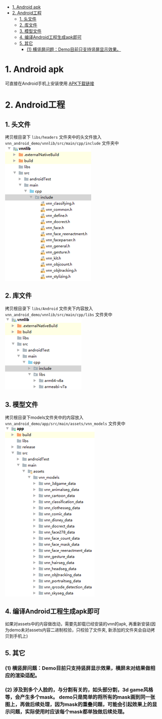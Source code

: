 - [1. Android apk](#1-android-apk)
- [2. Android工程](#2-android工程)
  - [1. 头文件](#1-头文件)
  - [2. 库文件](#2-库文件)
  - [3. 模型文件](#3-模型文件)
  - [4. 编译Android工程生成apk即可](#4-编译android工程生成apk即可)
  - [5. 其它](#5-其它)
    - [(1) 横竖屏问题：Demo目前只支持竖屏显示效果。](#1-横竖屏问题demo目前只支持竖屏显示效果)
  
# 1. Android apk
可直接在Android手机上安装使用
[APK下载链接](./vnn_demo.apk)
# 2. Android工程
## 1. 头文件
拷贝根目录下 ```libs/headers``` 文件夹中的头文件放入```vnn_android_demo/vnnlib/src/main/cpp/include``` 文件夹中  
![include](./../../doc/resource/android_include_setting.png)
## 2. 库文件
拷贝根目录下 ```libs/Android``` 文件夹下内容放入 ```vnn_android_demo/vnnlib/src/main/cpp/libs``` 文件夹中  
![libs](./../../doc/resource/android_libs_setting.png)
## 3. 模型文件
拷贝根目录下models文件夹中的内容放入 ```vnn_android_demo/app/src/main/assets/vnn_models``` 文件夹中  
![models](./../../doc/resource/android_models_setting.png)
## 4. 编译Android工程生成apk即可
如果对assets中的内容做改动，需要先卸载已经安装的vnn的apk, 再重新安装(因为demo未对assets内容二进制校验，只校验了文件夹, 新添加的文件夹会自动拷贝到手机上)  
## 5. 其它
### (1) 横竖屏问题：Demo目前只支持竖屏显示效果，横屏未对结果做相应的渲染适配。
### (2) 涉及到多个人脸的，与分割有关的，如头部分割，3d game风格等，会产生多个mask。 demo只是简单的将所有的mask画到同一张图上，再做后续处理，因为mask的重叠问题，可能会引起效果上的显示问题，实际使用时应该每个mask都单独做后续处理。
